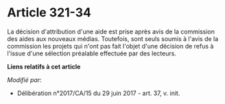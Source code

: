 # Article 321-34

La décision d'attribution d'une aide est prise après avis de la commission des aides aux nouveaux médias. Toutefois, sont
seuls soumis à l'avis de la commission les projets qui n'ont pas fait l'objet d'une décision de refus à l'issue d'une
sélection préalable effectuée par des lecteurs.

**Liens relatifs à cet article**

_Modifié par_:

  - Délibération n°2017/CA/15 du 29 juin 2017 - art. 37, v. init.
